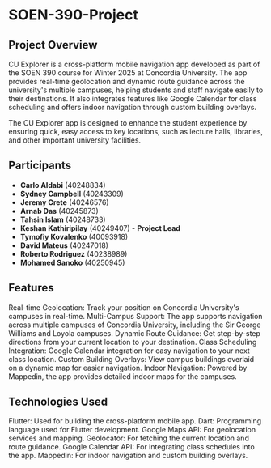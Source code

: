 # SOEN-390-Project

## Project Overview
CU Explorer is a cross-platform mobile navigation app developed as part of the SOEN 390 course for Winter 2025 at Concordia University. The app provides real-time geolocation and dynamic route guidance across the university's multiple campuses, helping students and staff navigate easily to their destinations. It also integrates features like Google Calendar for class scheduling and offers indoor navigation through custom building overlays.

The CU Explorer app is designed to enhance the student experience by ensuring quick, easy access to key locations, such as lecture halls, libraries, and other important university facilities.

## Participants
- **Carlo Aldabi** (40248834)
- **Sydney Campbell** (40243309)
- **Jeremy Crete** (40246576)
- **Arnab Das** (40245873)
- **Tahsin Islam** (40248733)
- **Keshan Kathiripilay** (40249407) - **Project Lead**
- **Tymofiy Kovalenko** (40093918)
- **David Mateus** (40247018)
- **Roberto Rodriguez** (40238989)
- **Mohamed Sanoko** (40250945)

## Features
Real-time Geolocation: Track your position on Concordia University's campuses in real-time.
Multi-Campus Support: The app supports navigation across multiple campuses of Concordia University, including the Sir George Williams and Loyola campuses.
Dynamic Route Guidance: Get step-by-step directions from your current location to your destination.
Class Scheduling Integration: Google Calendar integration for easy navigation to your next class location.
Custom Building Overlays: View campus buildings overlaid on a dynamic map for easier navigation.
Indoor Navigation: Powered by Mappedin, the app provides detailed indoor maps for the campuses.

## Technologies Used
Flutter: Used for building the cross-platform mobile app.
Dart: Programming language used for Flutter development.
Google Maps API: For geolocation services and mapping.
Geolocator: For fetching the current location and route guidance.
Google Calendar API: For integrating class schedules into the app.
Mappedin: For indoor navigation and custom building overlays.
